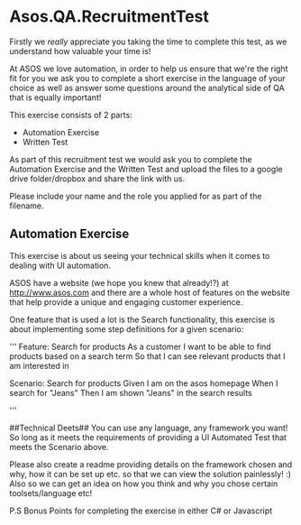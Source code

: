 # Asos.QA.RecruitmentTest

Firstly we *really* appreciate you taking the time to complete this test, as we understand how valuable your time is! 

At ASOS we love automation, in order to help us ensure that we're the right fit for you we ask you to complete a short exercise in the language of your choice as well as answer some questions around the analytical side of QA that is equally important!

This exercise consists of 2 parts:

- Automation Exercise
- Written Test

As part of this recruitment test we would ask you to complete the Automation Exercise and the Written Test and upload the files to a google drive folder/dropbox and share the link with us. 

Please include your name and the role you applied for as part of the filename.

## Automation Exercise ##

This exercise is about us seeing your technical skills when it comes to dealing with UI automation. 

ASOS have a website (we hope you knew that already!?) at http://www.asos.com and there are a whole host of features on the website that help provide a unique and engaging customer experience. 

One feature that is used a lot is the Search functionality, this exercise is about implementing some step definitions for a given scenario:

'''
Feature: Search for products
As a customer
I want to be able to find products based on a search term
So that I can see relevant products that I am interested in

Scenario: Search for products
Given I am on the asos homepage
When I search for "Jeans"
Then I am shown "Jeans" in the search results

'''

##Technical Deets##
You can use any language, any framework you want! So long as it meets the requirements of providing a UI Automated Test that meets the Scenario above.

Please also create a readme providing details on the framework chosen and why, how it can be set up etc. so that we can view the solution painlessly! :) Also so we can get an idea on how you think and why you chose certain toolsets/language etc! 

P.S Bonus Points for completing the exercise in either C# or Javascript

#
